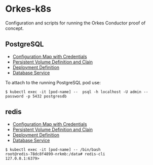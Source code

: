 # Orkes-k8s
Configuration and scripts for running the Orkes Conductor proof of concept.

## PostgreSQL
* [Configuration Map with Credentials](k8s/postgres-configmap.yaml)
* [Persistent Volume Definition and Clain](k8s/postgres-pvc-pv.yaml)
* [Deployment Definition](k8s/postgres-deployment.yaml)
* [Database Service](k8s/postgres-service.yaml)

To attach to the running PostgreSQL pod use:

```shell
$ kubectl exec -it [pod-name] --  psql -h localhost -U admin --password -p 5432 postgresdb
```

## redis
* [Configuration Map with Credentials](k8s/redis-configmap.yaml)
* [Persistent Volume Definition and Clain](k8s/redis-pvc-pv.yaml)
* [Deployment Definition](k8s/redis-deployment.yaml)
* [Database Service](k8s/redis-service.yaml)

```shell
$ kubectl exec -it [pod-name] -- /bin/bash
root@redis-78dc8f4899-nrkmb:/data# redis-cli
127.0.0.1:6379> 
```

